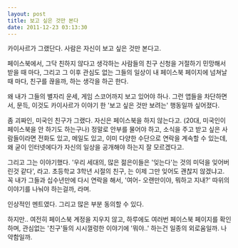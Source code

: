 ```yaml
---
layout: post
title: 보고 싶은 것만 본다
date: 2011-12-23 03:13:30
---
```


카이사르가 그랬단다. 사람은 자신이 보고 싶은 것만 본다고.

페이스북에서, 그닥 친하지 않다고 생각하는 사람들의 친구 신청을 거절하기 민망해서 받을 때 마다, 그리고 그 이후 관심도 없는 그들의 일상이 내 페이스북 페이지에 넘쳐날 때 마다, 친구를 끊을까, 하는 생각을 하곤 한다.

왜 내가 그들의 별자리 운세, 게임 스코어까지 보고 있어야 하나. 그런 앱들을 차단하면서, 문득, 이것도 카이사르가 이야기 한 '보고 싶은 것만 보려는' 행동일까 싶어졌다.

좀 괴짜인, 미국인 친구가 그랬다. 자신은 페이스북을 하지 않는다고. (20대, 미국인이 페이스북을 안 하기도 하는구나) 정말로 안부를 물어야 하고, 소식을 주고 받고 싶은 사람들이라면 전화도 있고, 메일도 있고, 이미 다양한 수단으로 연락을 계속할 수 있는데, 왜 굳이 인터넷에다가 자신의 일상을 공개해야 하는지 잘 모르겠다고.

그리고 그는 이야기했다. '우리 세대의, 많은 젊은이들은 '잊는다'는 것의 미덕을 잊어버린것 같다', 라고. 초등학교 3학년 시절의 친구, 는 이제 그만 잊어도 괜찮지 않겠냐고. 꼭 내가 그들과 십수년만에 다시 연락을 해서, '여어- 오랜만이야, 뭐하고 지내?' 따위의 이야기를 나눠야 하는걸까, 라며.

인상적인 멘트였다. 그리고 많은 부분 동의할 수 있다.

하지만.. 여전히 페이스북 계정을 지우지 않고, 하루에도 여러번 페이스북 페이지를 확인하며, 관심없는 '친구'들의 시시껄렁한 이야기에 '뭐야..' 하는건 일종의 외로움일까. 나약함일까.